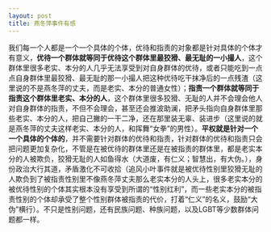 ```yaml
---
layout: post
title: 燕冬萍事件有感
---
```


我们每一个人都是一个一个具体的个体，优待和指责的对象都是针对具体的个体才有意义，**优待一个群体就等同于优待这个群体里最狡猾、最无耻的一小撮人**，这个群体里很多老实、本分的人几乎无法享受到对自身群体的优待，或者只能吃到一点点自身群体里最狡猾、最无耻的那一小撮人把这种优待吃干抹净后的一点残渣（这里说的不是燕冬萍的丈夫，而是老实、本分的普通女性）；**指责一个群体就等同于指责这个群体里老实、本分的人**，这个群体里很多狡猾、无耻的人并不会理会他人对自身群体的指责，不但不会理会，甚至还会推波助澜，把矛头指向自身群体里那些老实、本分的人，把自己撇的一干二净，还在那里装无辜、装进步（这里说的就是燕冬萍的丈夫这样老实、本分的人，和挥舞“女拳”的男性）。**平权就是针对一个一个具体的个体的**，并不需要针对群体的优待和指责，针对群体的优待和指责只会把问题更加复杂化，不管是在被优待的群体里还是在被指责的群体里，都是老实本分的人被欺负，狡猾无耻的人如鱼得水（大道废，有仁义；智慧出，有大伪。），身份政治大行其道，矛盾激化不可收拾（追风小叶事件就是被优待性别里狡猾无耻的人欺负到了被指责性别里不像燕冬萍丈夫那么老实本分的人头上，很多老实本分的被优待性别的个体其实根本没有享受到所谓的“性别红利”，而一些老实本分的被指责性别的个体却承受了整个性别群体被指责的代价，打着“仁义”的名义，鼓励“大伪”横行）。不只是性别问题，还有民族问题、种族问题，以及LGBT等少数群体问题都一样。

